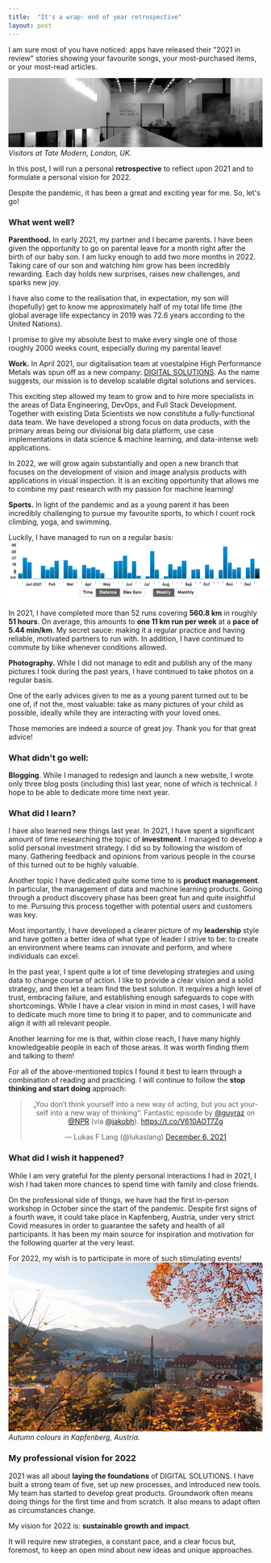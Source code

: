 ```yaml
---
title:  "It's a wrap: end of year retrospective"
layout: post
---
```


I am sure most of you have noticed: apps have released their "2021 in review" stories showing your favourite songs, your most-purchased items, or your most-read articles.

![Visitors at Tate Modern, London, UK](/assets/images/tate-modern.jpg)
*Visitors at Tate Modern, London, UK.*


In this post, I will run a personal **retrospective** to reflect upon 2021 and to formulate a personal vision for 2022.

Despite the pandemic, it has been a great and exciting year for me.
So, let's go!

### What went well?

**Parenthood.** In early 2021, my partner and I became parents.
I have been given the opportunity to go on parental leave for a month right after the birth of our baby son.
I am lucky enough to add two more months in 2022.
Taking care of our son and watching him grow has been incredibly rewarding.
Each day holds new surprises, raises new challenges, and sparks new joy.

I have also come to the realisation that, in expectation, my son will (hopefully) get to know me approximately half of my total life time (the global average life expectancy in 2019 was 72.6 years according to the United Nations).

I promise to give my absolute best to make every single one of those roughly 2000 weeks count, especially during my parental leave!

**Work.** In April 2021, our digitalisation team at voestalpine High Performance Metals was spun off as a new company: [DIGITAL SOLUTIONS](https://www.voestalpine.com/highperformancemetals/en/digitalsolutions/).
As the name suggests, our mission is to develop scalable digital solutions and services.

This exciting step allowed my team to grow and to hire more specialists in the areas of Data Engineering, DevOps, and Full Stack Development.
Together with existing Data Scientists we now constitute a fully-functional data team.
We have developed a strong focus on data products, with the primary areas being our divisional big data platform, use case implementations in data science & machine learning, and data-intense web applications.

In 2022, we will grow again substantially and open a new branch that focuses on the development of vision and image analysis products with applications in visual inspection.
It is an exciting opportunity that allows me to combine my past research with my passion for machine learning!

**Sports.** In light of the pandemic and as a young parent it has been incredibly challenging to pursue my favourite sports, to which I count rock climbing, yoga, and swimming.

Luckily, I have managed to run on a regular basis:
![Activities in 2021](/assets/images/activities-2021.png)

In 2021, I have completed more than 52 runs covering **560.8 km** in roughly **51 hours**.
On average, this amounts to **one 11 km run per week** at a **pace of 5.44 min/km**.
My secret sauce: making it a regular practice and having reliable, motivated partners to run with.
In addition, I have continued to commute by bike whenever conditions allowed.

**Photography.** While I did not manage to edit and publish any of the many pictures I took during the past years, I have continued to take photos on a regular basis.

One of the early advices given to me as a young parent turned out to be one of, if not the, most valuable: take as many pictures of your child as possible, ideally while they are interacting with your loved ones.

Those memories are indeed a source of great joy.
Thank you for that great advice!

### What didn't go well:

**Blogging**. While I managed to redesign and launch a new website, I wrote only three blog posts (including this) last year, none of which is technical.
I hope to be able to dedicate more time next year.

### What did I learn?

I have also learned new things last year.
In 2021, I have spent a significant amount of time researching the topic of **investment**.
I managed to develop a solid personal investment strategy.
I did so by following the wisdom of many.
Gathering feedback and opinions from various people in the course of this turned out to be highly valuable.

Another topic I have dedicated quite some time to is **product management**.
In particular, the management of data and machine learning products.
Going through a product discovery phase has been great fun and quite insightful to me.
Pursuing this process together with potential users and customers was key.

Most importantly, I have developed a clearer picture of my **leadership** style and have gotten a better idea of what type of leader I strive to be: to create an environment where teams can innovate and perform, and where individuals can excel.

In the past year, I spent quite a lot of time developing strategies and using data to change course of action.
I like to provide a clear vision and a solid strategy, and then let a team find the best solution.
It requires a high level of trust, embracing failure, and establishing enough safeguards to cope with shortcomings.
While I have a clear vision in mind in most cases, I will have to dedicate much more time to bring it to paper, and to communicate and align it with all relevant people.

Another learning for me is that, within close reach, I have many highly knowledgeable people in each of those areas.
It was worth finding them and talking to them!

For all of the above-mentioned topics I found it best to learn through a combination of reading and practicing.
I will continue to follow the **stop thinking and start doing**  approach:
<center><blockquote class="twitter-tweet"><p lang="en" dir="ltr">„You don‘t think yourself into a new way of acting, but you act yourself into a new way of thinking“. Fantastic episode by <a href="https://twitter.com/guyraz?ref_src=twsrc%5Etfw">@guyraz</a> on <a href="https://twitter.com/NPR?ref_src=twsrc%5Etfw">@NPR</a> (via <a href="https://twitter.com/jakobh?ref_src=twsrc%5Etfw">@jakobh</a>). <a href="https://t.co/V610AOT7Zg">https://t.co/V610AOT7Zg</a></p>&mdash; Lukas F Lang (@lukaslang) <a href="https://twitter.com/lukaslang/status/1467930899366952966?ref_src=twsrc%5Etfw">December 6, 2021</a></blockquote> <script async src="https://platform.twitter.com/widgets.js" charset="utf-8"></script></center>

### What did I wish it happened?

While I am very grateful for the plenty personal interactions I had in 2021, I wish I had taken more chances to spend time with family and close friends.

On the professional side of things, we have had the first in-person workshop in October since the start of the pandemic.
Despite first signs of a fourth wave, it could take place in Kapfenberg, Austria, under very strict Covid measures in order to guarantee the safety and health of all participants.
It has been my main source for inspiration and  motivation for the following quarter at the very least.

For 2022, my wish is to participate in more of such stimulating events!
![Kapfenberg, Austria](/assets/images/kapfenberg.jpg)  
*Autumn colours in Kapfenberg, Austria.*

### My professional vision for 2022

2021 was all about **laying the foundations** of DIGITAL SOLUTIONS.
I have built a strong team of five, set up new processes, and introduced new tools.
My team has started to develop great products.
Groundwork often means doing things for the first time and from scratch.
It also means to adapt often as circumstances change.

My vision for 2022 is: **sustainable growth and impact**.

It will require new strategies, a constant pace, and a clear focus but, foremost, to keep an open mind about new ideas and unique approaches.
